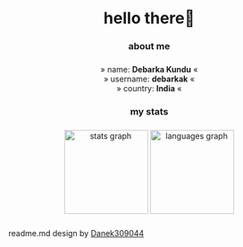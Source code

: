 <h1 align="center">hello there👋</h1>

###

<h3 align="center">about me</h3>

###

<p align="center">» name: <b>Debarka Kundu</b> « <br> » username: <b>debarkak</b> « <br> » country: <b>India</b> « <br></p>


###

<h3 align="center">my stats</h3>

###

<div align="center">
  <img src="https://github-readme-stats.vercel.app/api?username=debarkak&hide_title=true&hide_rank=true&show_icons=true&include_all_commits=true&count_private=true&disable_animations=true&theme=dark&locale=en&hide_border=true&order=1" height="150" alt="stats graph"  />
  <img src="https://github-readme-stats.vercel.app/api/top-langs?username=debarkak&locale=en&hide_title=false&layout=compact&card_width=320&langs_count=5&theme=dark&hide_border=true&order=2" height="150" alt="languages graph"  />
</div>

###

readme.md design by [Danek309044](https://github.com/Danek309044)
